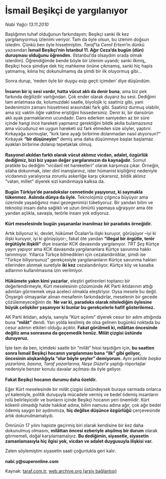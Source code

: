 # İsmail Beşikçi de yargılanıyor

*Nabi Yağcı 13.11.2010*

<div class="yazi"><p>Başlığımın tuhaf olduğunun farkındayım; Beşikçi sanki ilk kez yargılanıyormuş izlenimi veriyor. Tam da öyle olsun, bu izlenim doğsun istedim. Çünkü ben öyle hissetmiştim. <i>Taraf</i>’ta <i>Cemil Ertem</i>’in dünkü yazısından <b>İsmail Beşikçi’nin İstanbul 11. Ağır Ceza’da bugün (dün) duruşması olduğunu öğrendim.</b> (İstanbul’da olsaydım orada olmak isterdim). Öğrendiğimde bende böyle bir izlenim uyandı; sanki ilkmiş<b>,</b> Beşikçi hoca şimdiye dek hiç mahkeme önüne çıkmamış, sanki hiç hapis yatmamış, kılına hiç dokunulmamış da şimdi bir ilk oluyormuş gibi...</p>
<p>Sonra durup, ‘neden öyle bir duygu esip geçti içimden’ diye düşündüm. <br/><br/><b>İnsanın bir iç sesi vardır, hatta vücut aklı da denir buna</b>, ama biz pek farkında değilizdir varlığından. Çok ender olarak duyarız bu sesi. Dediğimi tam anlatmasa da, kolumuzdaki saatle, biyolojik iç saatiniz gibi, yani bedenimizin zamanı hissetmesi arasındaki fark gibi. Saatiniz durmuş olabilir, ama siz vaktin öğle vaktine eriştiğini hissedersiniz. Denir ki, bir dansörün aklı ayak parmaklarının ucundadır. Dans ederken saniyeden az bir süre içinde hangi ince hareketi yapmanız gerektiğini bildik akılla bulamazsınız ama vücudunuz en uygun hareketi siz fark etmeden size söyler, yaptırır. Kırkayağa sormuşlar, “kırk tane ayağı birbirine dolanmadan nasıl atıyorsun?” Kırkayak <b>“bir düşüneyim”</b> demiş ama daha düşünmeye başlar başlamaz ayakları birbirine dolanıp tepetaklak olmuş. <br/><br/><b>Rasyonel akıldan farklı olarak vücut aklımız vicdan, adalet, özgürlük dediğimiz, bizi biz yapan değer yargılarımızın da kaynağıdır.</b> Somut pratikte bu dediğim “vicdanî ret hareketleri” olarak karşımıza çıkar. Örneğin, silaha dokunmak, ister dinî inanışlarınız, ister hümanist kişiliğiniz nedeniyle vicdanınızı yaralıyorsa zorunlu askerliğe karşı çıkarsınız, bildik aklınız “vatan, millet” diyerek sizi kandırmaya kalksa da. <br/><br/><b>Bugün Türkiye’de paradokslar cennetinde yaşıyoruz, ki saymakla tükenmez. Aslında dünya da öyle.</b> Teknolojimiz çılgınca büyüyor ama üzerinde yaşadığımız mavi gezegenimizi tüketiyoruz. Bir yandan bilim ve teknoloji insanı daha sağlıklı ve uzun ömürlü yapmaya uğraşıyor ama öte yandan açlıkla, savaşla, terörle insanı yok ediyoruz. <br/><br/><b>Kürt meselesinde bugün yaşananlar inanılmaz bir paradoks örneğidir. </b></p>
<p>Artık biliyoruz ki, devlet, hükümet Öcalan’la ilişki kuruyor, görüşüyor –iyi ki ilişki kuruyor, iyi ki görüşüyor-, fakat öte yandan <b>“illegal bir örgütle, terör örgütüyle ilişkili”</b> diye insanlar KCK davasında yargılanıyor. <i>TRT Şeş</i> Kürtçe yayın yapıyor ama KCK davasında yargılananlara Kürtçe savunma hakkı tanınmıyor. Yıllarca Türkçe bilmedikleri için cezalandırıldılar, şimdi ise “Türkçe biliyorsunuz” gerekçesiyle yargılananların Kürtçe savunma hakları ellerinden alınmak suretiyle <b>iki kez</b> cezalandırılıyor. Kürtçe köy ve kasaba adlarının kullanılmasına izin verilmiyor. <br/><br/><b>Hükümete yakın kimi yazarlar</b>, eleştiri getirenleri toptancı bir değerlendirmeyle, Kürt meselesinin çözümünde AK Parti iktidarının attığı adımları görmemek veya aceleci olmakla eleştiriyor. Oysa mesele bu değil. Önyargılı olmayanlar alınan mesafenin farkındadırlar, meselenin bir gecede çözülemeyeceğinin de. <b>Ne var ki, paradoks olarak nitelediğim öylesine büyük çelişkiler yaşanıyor ki bunlar bu gerekçelerle hafif gösterilemez.</b> </p>
<p>AK Parti iktidarı, adıyla, sanıyla “Kürt açılımı” diyerek cesur bir adım attığında buna <b>“milât”</b> dendi. Yarı yolda kesilmiş de olsa gelinen bugünkü noktada bu cesur adımın etkileri olduğu açıktır. <b>Fakat görülmeli ki, milâttan öncesinde değiliz ama sonrasına da geçemedik henüz. Milât çizgisi üstünde duruyoruz. </b></p>
<p>İşte tam da ben, içimdeki saatle bir “milât” hissi taşıdığım için, <b>bu saatten sonra İsmail Beşikçi hocanın yargılanması bana “ilk” gibi geliyor, öncesinin alışkanlığıyla “olur böyle şeyler” demiyorum</b>. <i>Aynı şekilde başka yazarlara, basına, Taraf yazarlarına, Neşe Düzel’e</i> yaptığı röportajlar nedeniyle benzer konulu davalar açılması da öyle geliyor. <br/><br/><b>Fakat Beşikçi hocanın durumu daha özeldir.</b></p>
<p>Eğer Kürt meselesinde bir milât çizgisi üstündeysek buraya varmada onlarca yıl kalemiyle, politik duruşuyla mücadele vermiş ve bedel ödemiş insanların rolü belirleyicidir ve bunların içinde Beşikçi hocanın yeri önemlidir. Kürt kökenli olmadığı halde hakikat adına, bilim namusu adına ağır, çok ağır bedel ödemiş saygın bir aydınımıza, <b>hiç değilse düşünce özgürlüğü</b> çerçevesinde artık dokunulmamalıydı. </p>
<p>Ömrünün 17 yılını hapiste geçirmiş biri olarak kendisine bir kez daha dokunulmuş olmasını, <b>milâttan öncesi ezberiyle</b> <b>alışılmış bir durum</b> olarak görmemeli, doğal karşılamamalıyız. <b>Bu dediğimin, siyasetle, siyasetin zamanlamasıyla hiç ilgisi yok, vicdan ve adalet duygusuyla ilişkisi var.</b> </p>
<p>Zaten söylemiştim siyasetin saati çoğunlukla geri kalır.<br/><br/><b>nabi.y@superonline.com</b></p></div>

Kaynak: [taraf.com.tr](http://www.taraf.com.tr:80/nabi-yagci/makale-ismail-besikci-de-yargilaniyor.htm), [web.archive.org (arşiv bağlantısı)](http://web.archive.org/web/20101114123744/http://www.taraf.com.tr:80/nabi-yagci/makale-ismail-besikci-de-yargilaniyor.htm)
